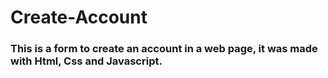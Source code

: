 # Create-Account
### This is a form to create an account in a web page, it was made with Html, Css and Javascript.
